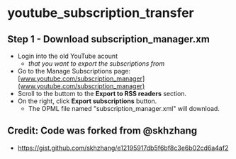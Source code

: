 # youtube_subscription_transfer

## Step 1 - Download subscription_manager.xm
* Login into the old YouTube acount
  * *that you want to export the subscriptions from*
* Go to the Manage Subscriptions page: [www.youtube.com/subscription_manager](www.youtube.com/subscription_manager)
* Scroll to the buttom to the **Export to RSS readers** section.
* On the right, click **Export subscriptions** button.
  * The OPML file named "subscription_manager.xml" will download.

## Credit: Code was forked from @skhzhang
* https://gist.github.com/skhzhang/e12195917db5f6bf8c3e6b02cd6a4af2